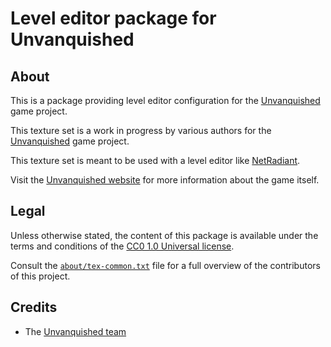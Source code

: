 Level editor package for Unvanquished
=====================================


About
-----

This is a package providing level editor configuration for the [Unvanquished](https://unvanquished.net) game project.

This texture set is a work in progress by various authors for the [Unvanquished](https://unvanquished.net) game project.

This texture set is meant to be used with a level editor like [NetRadiant](https://netradiant.gitlab.io/).

Visit the [Unvanquished website](https://unvanquished.net/) for more information about the game itself.


Legal
-----

Unless otherwise stated, the content of this package is available under the terms and conditions of the [CC0 1.0 Universal license](https://creativecommons.org/publicdomain/zero/1.0/).

Consult the [`about/tex-common.txt`](about/tex-common.txt) file for a full overview of the contributors of this project.


Credits
-------

- The [Unvanquished team](https://unvanquished.net/about/)
